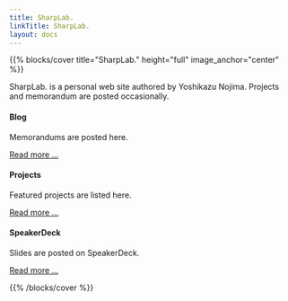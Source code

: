 ```yaml
---
title: SharpLab.
linkTitle: SharpLab.
layout: docs
---
```

{{% blocks/cover title="SharpLab." height="full" image_anchor="center" %}}

<div class="my-5">
SharpLab. is a personal web site authored by Yoshikazu Nojima.
Projects and memorandum are posted occasionally.
</div>

<div class="col">
    <div class="row features">
        <div class="col-lg-4 mb-5 mb-lg-0 text-center ">
            <div class="mb-4 h1">
                <i class="fas fa-rss-square"></i>
            </div>
            <h4 class="h3">Blog</h4>
            <p class="mb-0"></p><p>Memorandums are posted here.</p>
            <p></p>
            <p><a href="/blog/">Read more …</a></p>
        </div>
        <div class="col-lg-4 mb-5 mb-lg-0 text-center ">
            <div class="mb-4 h1">
                <i class="fas fa-landmark"></i>
            </div>
            <h4 class="h3">Projects</h4>
            <p class="mb-0"></p><p>Featured projects are listed here.</p>
            <p></p>
            <p><a href="/projects/">Read more …</a></p>
        </div>
        <div class="col-lg-4 mb-5 mb-lg-0 text-center ">
            <div class="mb-4 h1">
                <i class="fab fa-speaker-deck"></i>
            </div>
            <h4 class="h3">SpeakerDeck</h4>
            <p class="mb-0"></p><p>Slides are posted on SpeakerDeck.</p>
            <p></p>
            <p><a href="https://speakerdeck.com/ynojima">Read more …</a></p>
        </div>
    </div>
</div>

{{% /blocks/cover %}}

